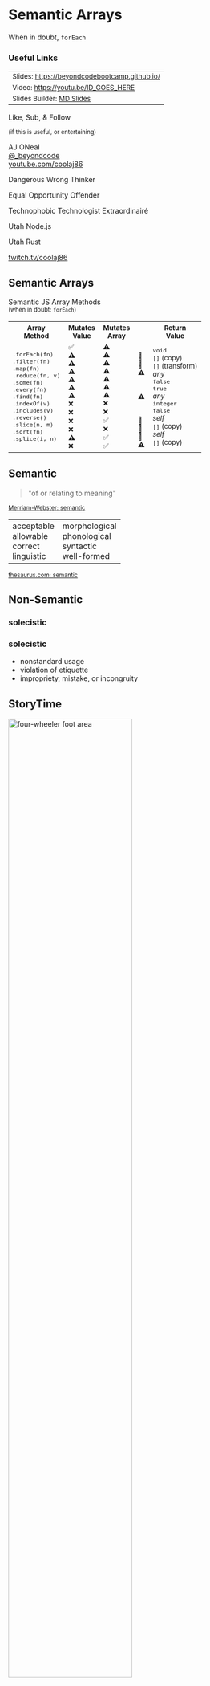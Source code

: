 [comment]: # "THEME = white"
[comment]: # "CODE_THEME = github"
[comment]: # "controls: false"
[comment]: # "keyboard: true"
[comment]: # "markdown: { smartypants: true }"
[comment]: # "hash: false"
[comment]: # "respondToHashChanges: false"

# Semantic Arrays

When in doubt, `forEach`

[comment]: # "!!!"

### Useful Links

<table>

<tr><td>
<small>Slides:
<a href="https://beyondcodebootcamp.github.io/presos/js-array-methods/">https://beyondcodebootcamp.github.io/</a></small>
</td></tr>

<tr><td>
<small>Video:
<a href="https://www.youtube.com/watch?v=ID_GOES_HERE">https://youtu.be/ID_GOES_HERE</a></small>
</td></tr>

<tr><td>
<small>Slides Builder:
<a href="https://beyondcodebootcamp.github.io/presos/#quick-start-to-render">MD Slides</a></small>
</td></tr>

</table>

[comment]: # "!!!"

Like, Sub, & Follow

<small>(if this is useful, or entertaining)</small>

[comment]: # "!!!"

AJ ONeal <br>
[@\_beyondcode](https://twitter.com/@_beyondcode) <br>
[youtube.com/coolaj86](https://youtube.com/coolaj86)

[comment]: # "!!!"

Dangerous Wrong Thinker

Equal Opportunity Offender

Technophobic Technologist Extraordinairé

[comment]: # "!!!"

Utah Node.js

Utah Rust

[twitch.tv/coolaj86](https://twitch.tv/coolaj86)

[comment]: # "!!!"

## Semantic Arrays

[comment]: # "!!!"

Semantic JS Array Methods<br/><small>(when in doubt:
<code>forEach</code>)</small>

<table>

  <tr>
  <th><small> Array <br />Method </small></th>
  <th><small> Mutates <br />Value </small></th>
  <th><small> Mutates <br />Array </small></th>
  <th></th>
  <th><small> Return <br />Value </small></th>
  </tr>

  <tr><td><small>
  <code>.forEach(fn)</code> <br />
  <code>.filter(fn)</code> <br />
  <code>.map(fn)</code> <br />
  <code>.reduce(fn, v)</code> <br />
  <code>.some(fn)</code> <br />
  <code>.every(fn)</code> <br />
  <code>.find(fn)</code> <br />
  <code>.indexOf(v)</code> <br />
  <code>.includes(v)</code> <br />
  <code>.reverse()</code> <br />
  <code>.slice(n, m)</code> <br />
  <code>.sort(fn)</code> <br />
  <code>.splice(i, n)</code> <br />
  </small></td>

  <!-- TODO: concat, join, push, pop, unshift, shift -->

  <td><small>
  ✅ <br />
  ⚠️ <br />
  ⚠️ <br />
  ⚠️ <br />
  ⚠️ <br />
  ⚠️ <br />
  ⚠️ <br />
  ❌ <br />
  ❌ <br />
  ❌ <br />
  ❌ <br />
  ⚠️ <br />
  ❌ <br />
  </small></td>

  <td><small>
  ⚠️ <br />
  ⚠️ <br />
  ⚠️ <br />
  ⚠️ <br />
  ⚠️ <br />
  ⚠️ <br />
  ⚠️ <br />
  ❌ <br />
  ❌ <br />
  ✅ <br />
  ❌ <br />
  ✅ <br />
  ✅ <br />
  </small></td>

  <td><small>
  <br />
  🔗 <br />
  🔗 <br />
  ⚠️ <br />
  <br />
  <br />
  ⚠️ <br />
  <br />
  <br />
  🔗 <br />
  🔗 <br />
  🔗 <br />
  ⚠️ <br />
  </small></td>

  <td><small>
  <code>void</code> <br />
  <code>[]</code> (copy)<br />
  <code>[]</code> (transform)<br />
  <em>any</em> <br />
  <code>false</code> <br />
  <code>true</code> <br />
  <em>any</em> <br />
  <code>integer</code> <br />
  <code>false</code> <br />
  <em>self</em> <br />
  <code>[]</code> (copy)<br />
  <em>self</em> <br />
  <code>[]</code> (copy)<br />
  </small></td>

  </tr>
</table>

[comment]: # "!!!"

## Semantic

[comment]: # "!!!"

> "of or relating to meaning"

<a href="https://search.brave.com/search?q=define+semantic" target="_define_semantic"><small>Merriam-Webster:
semantic</small></a>

[comment]: # "!!!"

<table>
<tr>
<td>
acceptable <br />
allowable <br />
correct <br />
linguistic <br />
</td>
<td>
morphological <br />
phonological <br />
syntactic <br />
well-formed <br />
</td>
</tr>
</table>

<a href="https://www.thesaurus.com/browse/semantic" target="_thesaurus_semantic"><small>thesaurus.com:
semantic</small></a>

[comment]: # "!!!"

## Non-Semantic

[comment]: # "!!!"

### solecistic

[comment]: # "!!! data-auto-animate"

### solecistic

- nonstandard usage
- violation of etiquette
- impropriety, mistake, or incongruity

[comment]: # "!!! data-auto-animate"

## StoryTime

[comment]: # "!!!"

<img alt="four-wheeler foot area" src="https://i.imgur.com/GvvkHV7.jpg" width="70%" />

<small>(I got my kickstart stuck in my foot peg)</small>

[comment]: # "!!!"

Kickstart

<img alt="engine kickstart" src="https://i.imgur.com/Z1uWNS9.jpg" width="60%" />

[comment]: # "!!!"

Foot Peg

<img alt="atv foot peg" src="https://i.imgur.com/R4iN6jB.jpg" width="60%" />

[comment]: # "!!!"

Wrench

<img alt="socket wrench" src="https://i.imgur.com/WvqbuQp.jpg" width="50%" />

[comment]: # "!!!"

wrench ~= lever

[comment]: # "!!!"

> "you must have a pry bar"

### vs

> "be sure to bring your wrench"

[comment]: # "!!!"

> It's fine to use the wrong tool \
> when you don't have the right tool.

[comment]: # "!!!"

But, in JavaScript, \
we (almost) always \
have the right tool.

[comment]: # "!!!"

JavaScript Array Methods:

<img alt="too many cooks" src="https://i.imgur.com/qXiRFTi.jpg" width="60%" />

[comment]: # "!!!"

## Goal

[comment]: # "!!! data-auto-animate"

## Goal

~~to be semantic~~

<!-- could be overly specific -->

[comment]: # "!!! data-auto-animate"

## Goal

~~to be semantic~~

to _not_ be incongruous

[comment]: # "!!! data-auto-animate"

> "you don't always know what's right, \
> but you often know what's wrong - \
> so don't do that"

<small>- John Ousterhout (paraphrased)</small>

[comment]: # "!!!"

> "in the face of ambiguity, \
> refuse the temptation to guess"

<small>- The Zen of Python</small>

[comment]: # "!!!"

> "better _no_ info \
> than _bad_ info"

<small>- AJ</small>

[comment]: # "!!!"

# ✅ ⚠️ ❌

[comment]: # "!!!"

## Semantic JS

[comment]: # "!!! data-auto-animate"

```js
"" + 1;
```

[comment]: # "!!! data-auto-animate"

```js
"" + 1;
```

vs

```js
(1).toString();

String(1);
```

[comment]: # "!!! data-auto-animate"

```js
"1" * 1;
```

vs

```js
parseFloat("1");

parseInt("1", 10);
```

[comment]: # "!!! data-auto-animate"

## Array Semantics

[comment]: # "!!! data-auto-animate"

❌ `new Array()`

```js
let arr = new Array(n...);
```

✅ `[]`

```js
let arr = [a, ...];
```

[comment]: # "!!! data-auto-animate"

❌ `new Array()`

Ambiguous

[comment]: # "!!! data-auto-animate"

❌ `new Array()`

Ambiguous

```js
new Array(length);
```

```js
new Array(v, ...)
```

[comment]: # "!!! data-auto-animate"

❌ `new Array()`

Ambiguous

```js
new Array(1);

// [ undefined ]
// [ 1 ]
```

[comment]: # "!!! data-auto-animate"

❌ `new Array()`

not _verbose_ but ...

[comment]: # "!!! data-auto-animate"

❌ `new Array()`

not _verbose_ but ...

_"bloat without distinction"_

[comment]: # "!!! data-auto-animate"

✅ `[]`

`[]` is correct

[comment]: # "!!! data-auto-animate"

## Naming Semantics

[comment]: # "!!! data-auto-animate"

⚠️

```js
let arr = ...
```

✅

```js
let foos = ...
```

[comment]: # "!!! data-auto-animate"

⚠️ `arr`

Generic

[comment]: # "!!! data-auto-animate"

⚠️ `arr`

Generic

(no specific problem to solve)

[comment]: # "!!! data-auto-animate"

⚠️ `arr`

(no specific problem to solve)

communicates ignorance

[comment]: # "!!! data-auto-animate"

⚠️ `arr`

communicates ignorance

> we just don't know

[comment]: # "!!! data-auto-animate"

⚠️ `arr`

appropriate for "utility" fns

[comment]: # "!!! data-auto-animate"

⚠️ `arr`

appropriate for "utility" fns

> this is a set \
> the quality of "set"ness is important

[comment]: # "!!! data-auto-animate"

⚠️ `arr`

utility libs are _not_ appropriate

[comment]: # "!!! data-auto-animate"

⚠️ `arr`

utility libs are _not_ appropriate

(no specific problem to solve)<sup>2</sup>

[comment]: # "!!! data-auto-animate"

✅ `foos`

Specific

[comment]: # "!!! data-auto-animate"

✅ `foos`

> these are `foos` \
> each `foo` is valuable

[comment]: # "!!! data-auto-animate"

> "it's an array"

<small>_not_ vital communication</small>

[comment]: # "!!! data-auto-animate"

> "it's a bunch of _foos_"

<small>Array*ness* (cardinality) is communicated by
pluralization</small>

[comment]: # "!!! data-auto-animate"

## Iteration Semantics

[comment]: # "!!! data-auto-animate"

⚠️ `v`

```js
// key, value
arr.forEach(function (v) {
  // do stuff
});
```

```js
// index, element
arr.forEach(function (el) {
  // do stuff
});
```

[comment]: # "!!! data-auto-animate"

❌ `e`

```js
// also error, exception, event
arr.forEach(function (e) {
  // do stuff
});
```

```js
// item, but also index
arr.forEach(function (i) {
  // do stuff
});
```

[comment]: # "!!! data-auto-animate"

> The _category_ of the data

vs

> The _story_ of the data

[comment]: # "!!! data-auto-animate"

## Semantic Lambdas

[comment]: # "!!! data-auto-animate"

❌

```js
// not a lambda
arr.forEach((v) => {
  // return to nothing
});
```

[comment]: # "!!! data-auto-animate"

lambda

> "The 11th letter of the Greek alphabet."

[comment]: # "!!! data-auto-animate"

lambda

> "an uncharged unstable elementary particle that has a mass
> 2183 times that of an electron and that decays typically
> into a nucleon and a pion"

[comment]: # "!!! data-auto-animate"

lambda

> "the likelihood that a small body will encounter a planet
> or a dwarf planet leading to a deflection of a significant
> magnitude"

[comment]: # "!!! data-auto-animate"

lambda

<small>(Computer Science)</small>

> "the time window over which a process is observed for
> determining the working memory set for a digital
> computer's virtual memory management"

[comment]: # "!!! data-auto-animate"

lambda

<small>(Computer Science)</small>

> "the empty string"

[comment]: # "!!! data-auto-animate"

lambda

<small>(Lambda Calculus, CS)</small>

> "a universal model of computation that can be used to
> simulate any Turing machine"

[comment]: # "!!! data-auto-animate"

# 🤷‍♂️

[comment]: # "!!! data-auto-animate"

Semantic JS Array Methods<br/><small>(when in doubt:
<code>forEach</code>)</small>

<table>

  <tr>
  <th><small> Array <br />Method </small></th>
  <th><small> Mutates <br />Value </small></th>
  <th><small> Mutates <br />Array </small></th>
  <th></th>
  <th><small> Return <br />Value </small></th>
  </tr>

  <tr><td><small>
  <code>.forEach(fn)</code> <br />
  <code>.filter(fn)</code> <br />
  <code>.map(fn)</code> <br />
  <code>.reduce(fn, v)</code> <br />
  <code>.some(fn)</code> <br />
  <code>.every(fn)</code> <br />
  <code>.find(fn)</code> <br />
  <code>.indexOf(v)</code> <br />
  <code>.includes(v)</code> <br />
  <code>.reverse()</code> <br />
  <code>.slice(n, m)</code> <br />
  <code>.sort(fn)</code> <br />
  <code>.splice(i, n)</code> <br />
  </small></td>

  <!-- TODO: concat, join, push, pop, unshift, shift -->

  <td><small>
  ✅ <br />
  ⚠️ <br />
  ⚠️ <br />
  ⚠️ <br />
  ⚠️ <br />
  ⚠️ <br />
  ⚠️ <br />
  ❌ <br />
  ❌ <br />
  ❌ <br />
  ❌ <br />
  ⚠️ <br />
  ❌ <br />
  </small></td>

  <td><small>
  ⚠️ <br />
  ⚠️ <br />
  ⚠️ <br />
  ⚠️ <br />
  ⚠️ <br />
  ⚠️ <br />
  ⚠️ <br />
  ❌ <br />
  ❌ <br />
  ✅ <br />
  ❌ <br />
  ✅ <br />
  ✅ <br />
  </small></td>

  <td><small>
  <br />
  🔗 <br />
  🔗 <br />
  ⚠️ <br />
  <br />
  <br />
  ⚠️ <br />
  <br />
  <br />
  🔗 <br />
  🔗 <br />
  🔗 <br />
  ⚠️ <br />
  </small></td>

  <td><small>
  <code>void</code> <br />
  <code>[]</code> (copy)<br />
  <code>[]</code> (transform)<br />
  <em>any</em> <br />
  <code>false</code> <br />
  <code>true</code> <br />
  <em>any</em> <br />
  <code>integer</code> <br />
  <code>false</code> <br />
  <em>self</em> <br />
  <code>[]</code> (copy)<br />
  <em>self</em> <br />
  <code>[]</code> (copy)<br />
  </small></td>

  </tr>
</table>

[comment]: # "!!! data-auto-animate"

**`.forEach()`**

[comment]: # "!!! data-auto-animate"

`.forEach()`

Do _something_ for each element

[comment]: # "!!! data-auto-animate"

`.forEach()`

Do _something_ for each element

```js
arr.forEach(function (el, i) {
  // do something
});
```

[comment]: # "!!! data-auto-animate"

`.forEach()`

Do _something_ for each element

- Not very _precise_

[comment]: # "!!! data-auto-animate"

`.forEach()`

Do _something_ for each element

- Not very _precise_
- Almost never _wrong_

[comment]: # "!!! data-auto-animate"

- Almost never _wrong_

[comment]: # "!!! data-auto-animate"

- Almost never _wrong_

<!-- what if you _don't_ want to iterate over _each_ thing -->

**`forEach()`** can't **`break`**

[comment]: # "!!! data-auto-animate"

So what if you _don't_ want \
to iterate over **_every_** thing?

[comment]: # "!!!"

**`.some(fn)`**

[comment]: # "!!! data-auto-animate"

`.some(fn)`

Return `true` on success \
<small>(when you're done)</small>

[comment]: # "!!! data-auto-animate"

`.some(fn)`

Return `true` on success \
<small>(when you're done)</small>

```js
let hasGuardian = attendees.some(isAdult);
```

[comment]: # "!!! data-auto-animate"

`.some(fn)`

Return `true` on success \
<small>(when you're done)</small>

- Returns `true` when you return _truthy_

[comment]: # "!!! data-auto-animate"

`.some(fn)`

Return `true` on success \
<small>(when you're done)</small>

- Returns `true` when you return _truthy_
- Returns `false` otherwise

[comment]: # "!!! data-auto-animate"

`.some(fn)`

Return `true` on success \
<small>(when you're done)</small>

- Returns `true` when you return _truthy_
- Returns `false` otherwise
  - `[]`

[comment]: # "!!! data-auto-animate"

**`.every(fn)`**

[comment]: # "!!! data-auto-animate"

`.every(fn)`

Useless... ??

[comment]: # "!!! data-auto-animate"

`.every(fn)`

Returns `true`... unless you stop it

[comment]: # "!!! data-auto-animate"

`.every(fn)`

Returns `true`... unless you stop it

```js
let permittedToDieHard = movieGoers.every(isAdult);
```

<small>(including the group of 0)</small>

[comment]: # "!!! data-auto-animate"

`.every(fn)`

Returns `true`... unless you stop it

- `true` by default (`[]`)
- "breaks" (`false`)
- unless you "continue" (`true`)

[comment]: # "!!! data-auto-animate"

So... maybe

`.some(fn)`

is useless?

[comment]: # "!!! data-auto-animate"

Probably

[comment]: # "!!! data-auto-animate"

Probably

- `.find(fn)`
- `.includes(v)`
- `.indexOf(v)`

[comment]: # "!!! data-auto-animate"

`.find(fn)`

[comment]: # "!!! data-auto-animate"

**`.find(fn)`**

Like `.some()`, but returns the _value_.

```js
let guardian = attendees.find(isAdult);
```

[comment]: # "!!! data-auto-animate"

`.find(fn)`

Like `.some()`, but returns the _value_.

- **NOT** the value you returned

[comment]: # "!!! data-auto-animate"

**`.includes(v)`**

[comment]: # "!!! data-auto-animate"

`.includes(v)`

Returns `true` if _exactly_ **`v`** is in the array

[comment]: # "!!! data-auto-animate"

`.includes(v)`

Returns `true` if _exactly_ **`v`** is in the array

```js
let hasBond = spies.includes(agent007);
```

[comment]: # "!!! data-auto-animate"

`.includes(v)`

Returns `true` if _exactly_ **`v`** is in the array

- **Strictly-Typed**

[comment]: # "!!! data-auto-animate"

`.includes(v)`

Returns `true` if _exactly_ **`v`** is in the array

- **Strictly-Typed**
- 1 !== "1"

[comment]: # "!!! data-auto-animate"

**`.indexOf(v)`**

[comment]: # "!!! data-auto-animate"

`.indexOf(v)`

Like `includes(v)`, but returns the **0-based** index

[comment]: # "!!! data-auto-animate"

`.indexOf(v)`

Like `includes(v)`, but returns the **0-based** index

```js
let index = sights.indexOf(waldo);
```

[comment]: # "!!! data-auto-animate"

`.indexOf(v)`

Like `includes(v)`, but returns the **0-based** index

- 0 is _falsy_

[comment]: # "!!! data-auto-animate"

`.indexOf(v)`

Like `includes(v)`, but returns the **0-based** index

- `0` is _falsy_
- `-1` is _truthy_

[comment]: # "!!! data-auto-animate"

`.indexOf(v)`

Like `includes(v)`, but returns the **0-based** index

- `0` is _falsy_
- `-1` is _truthy_
- not cool

[comment]: # "!!! data-auto-animate"

`.indexOf(v)`

Like `includes(v)`, but returns the **0-based** index

- `0` is _falsy_
- `-1` is _truthy_
- not cool
- (functional programs don't index)

[comment]: # "!!! data-auto-animate"

So what _is_ cool?

[comment]: # "!!! data-auto-animate"

**`.filter(fn)`**

<!-- of course -->

[comment]: # "!!! data-auto-animate"

`.filter(fn)`

Like `find(fn)`, but keeps on going!

[comment]: # "!!! data-auto-animate"

`.filter(fn)`

Like `find(fn)`, but keeps on going!

```js
let guardians = attendees.filter(isAdult);
```

[comment]: # "!!! data-auto-animate"

`.filter(fn)`

Like `find(fn)`, but keeps on going!

- returns a **_new_** array

[comment]: # "!!! data-auto-animate"

`.filter(fn)`

Like `find(fn)`, but keeps on going!

- returns a **_new_** array
- _truthy_ returns include the value

[comment]: # "!!! data-auto-animate"

`.filter(fn)`

Like `find(fn)`, but keeps on going!

- returns a **_new_** array
- _truthy_ returns include the value
- non-_truthy_ returns don't

[comment]: # "!!! data-auto-animate"

`.map(fn)`

Reshape / Transform the data.

[comment]: # "!!! data-auto-animate"

`.map(fn)`

Reshape / Transform the data.

```js
let guardians = adults.map(function (a) {
  return {
    name: `${a.given_name} ${a.family_name}`,
    age: toAge(m.birthdate),
  };
});
```

[comment]: # "!!! data-auto-animate"

`.map(fn)`

Reshape / Transform the data.

- Creates a COPY of the data
- Does NOT modify original data

[comment]: # "!!! data-auto-animate"

### Neat Trick

[comment]: # "!!! data-auto-animate"

### Neat Trick

```js [1-3]
let betterRobots = robots
  .map(makeBetterOrDiscard)
  .filter(Boolean);
```

[comment]: # "!!! data-auto-animate"

`.reduce(fn, init)`

🤖 Danger! Danger! 🚨

[comment]: # "!!! data-auto-animate"

`.reduce(fn, init)`

Perform a lossy (non 1:1) aggregation

[comment]: # "!!! data-auto-animate"

`.reduce(fn, init)`

Perform a lossy (non 1:1) aggregation

```js
await guardians.reduce(async function (promise, g) {
  await promise;
  await Guardians.save(g);
}, Promise.resolve());
```

[comment]: # "!!! data-auto-animate"

`.reduce(fn, init)`

<br />

lambda

<small>(Lambda Calculus, CS)</small>

> "performing reduction operations"

[comment]: # "!!! data-auto-animate"

`.reduce(fn, init)`

✅

```js
arr.reduce((total, n) => total + n);
```

[comment]: # "!!! data-auto-animate"

`.reduce(fn, init)`

Perform a lossy (non 1:1) aggregation

- Many values in
- One (non-reversible) value out

[comment]: # "!!! data-auto-animate"

`.reduce(fn, init)`

<img alt="apple cider reduction" src="https://i.imgur.com/2jP3qJ4.jpg" width="33%" />

[comment]: # "!!! data-auto-animate"

`.reduce(fn, init)`

- ❌ `.filter(fn)`
- ❌ `.map(fn)`
- ❌ `.filter(fn).map(fn)`
- ❌ declare a variable

[comment]: # "!!! data-auto-animate"

**`.slice(n, m)`**

[comment]: # "!!! data-auto-animate"

`.slice(n, m)`

Copies the values between _n_ and _m_ into a new array.

```js
let hold = "threshold".slice(5, 9);
```

[comment]: # "!!! data-auto-animate"

`.slice(n, m)`

Copies the values between _n_ and _m_ into a new array.

- great for batching _x_ at a time
- _n_ (inclusive)
- _m_ (exclusive)
- 🚨 .slice(-n) gives last _n_ values

[comment]: # "!!! data-auto-animate"

### Semantic Chaining

NONE OF THOSE (except `forEach()`)

are used to MODIFY the original array.

[comment]: # "!!! data-auto-animate"

```js
let totalManHours = workers
  .filter(isHuman)
  .map(getHoursWorked)
  .reduce((total, hours) => total + hours);
```

⚠️ type confusion

[comment]: # "!!! data-auto-animate"

> "Do one thing, \
> and do it well"

<small>- The Unix Philosophy</small>

[comment]: # "!!! data-auto-animate"

Or don't...

[comment]: # "!!! data-auto-animate"

**`.splice(i, n)`**

[comment]: # "!!! data-auto-animate"

`.splice(i, n)`

Remove _n_ items, starting at the given index

```js
attendees.splice(chuckAt, 1);
```

[comment]: # "!!! data-auto-animate"

`.splice(i, n)`

Remove _n_ items, starting at the given index

- Removes elements
- Starts at `index`
- Counts `n` elements
  - `.slice(n, i+n)`

[comment]: # "!!! data-auto-animate"

`.splice(i, n)`

Remove _n_ items, starting at the given index

- Removes elements
- Starts at `index`
- Counts `n` elements
  - `.slice(n, i+n)`
- Also great for batching

[comment]: # "!!! data-auto-animate"

`.splice(i, n)`

The Swiss-Army Knife \
that no one wanted, needed, or deserved \
<small>(🚨 you'll cut your eye out, kid! 🚨)</small>

[comment]: # "!!! data-auto-animate"

`.splice(i, n)`

(technically can _replace_ or _add_ elements... \
but don't do this)

[comment]: # "!!! data-auto-animate"

On to the *un*cool boring stuff...

[comment]: # "!!! data-auto-animate"

**`.sort(fn)`**

[comment]: # "!!! data-auto-animate"

**`.sort(fn)`**

Return `-1` to ascend or `1` to descend

```js
attendees.sort(youngToOld);
```

```js
function youngToOld(a, b) {
  return a.age - b.age;
}
```

[comment]: # "!!! data-auto-animate"

**`.sort(fn)`**

Return `-1` to ascend or `1` to descend

- unpredictable when `fn` is nullish
- [0, 1, 10, 2, 3, 4]

[comment]: # "!!! data-auto-animate"

**`.reverse(fn)`**

[comment]: # "!!! data-auto-animate"

`.reverse(fn)`

Change the order, exactly.

```js
arr.reverse();
```

[comment]: # "!!! data-auto-animate"

`.reverse(fn)`

Change the order, exactly.

- 'nuff said

[comment]: # "!!! data-auto-animate"

### Ultra Boring

[comment]: # "!!! data-auto-animate"

LIFO

- `.push(v)`
- `.pop()`

FILO

- `.unshift(v)`
- `.shift(v)`

[comment]: # "!!! data-auto-animate"

`.push(v)`

Add a value to the end (`.length`)

```js
completed.push(task);
```

[comment]: # "!!! data-auto-animate"

`.pop()`

Remove a value from the end (`.length - 1`)

```js
let task = tasks.pop();
```

[comment]: # "!!! data-auto-animate"

`.unshift(v)`

Add a value to the start (`0`)

```js
priorityQueue.unshift(importantTask);
```

[comment]: # "!!! data-auto-animate"

`.shift()`

Remove a value from the start (`0`)

```js
let nextJob = jobQueue.shift();
```

[comment]: # "!!! data-auto-animate"

**`.concat(arr)`**

```js
let guests = adults.concat(minors);
```

[comment]: # "!!! data-auto-animate"

### Honorable Mention

[comment]: # "!!! data-auto-animate"

**`.join(str)`**

[comment]: # "!!! data-auto-animate"

`.join(str)`

Create a CSV or some such

```js
let salutation = ["Mr.", "John", null, "Smith", null]
  .filter(Boolean)
  .join(" ");

// "Mr. John Smith"
```

[comment]: # "!!! data-auto-animate"

`.join(str)`

Create a CSV or some such

- variadic & sparse lists
- NO final delimiter

[comment]: # "!!! data-auto-animate"

### Bonus Round

**`.remove()`**

[comment]: # "!!! data-auto-animate"

```js
function remove(arr, i) {
  return arr.splice(i, 1)[0];
}
```

```js
function removeOne(arr, el) {
  let i = arr.indexOf(el);
  if (i > -1) {
    return arr.splice(i, 1)[0];
  }
}
```

```js
let leftovers = questionables.filter(isGood);
```

[comment]: # "!!! data-auto-animate"

But... why not _just_ `.forEach()`?

[comment]: # "!!! data-auto-animate"

But... why not _just_ `.forEach()`?

- chaining

[comment]: # "!!! data-auto-animate"

But... why not _just_ `.forEach()`?

- chaining
- (cool?)

[comment]: # "!!! data-auto-animate"

But... why not _just_ `.forEach()`?

- chaining
- (cool?)
- readability (smaller code blocks)
  - (at the expense of performance)

[comment]: # "!!! data-auto-animate"

But... why not _just_ `.forEach()`?

- chaining
- (cool?)
- readability (smaller code blocks)
  - (at the expense of performance)
- side effects

[comment]: # "!!! data-auto-animate"

Q&A

[comment]: # "!!!"

### Thanks

Like, Sub, & Follow

<small>(if you wannu)</small>

[comment]: # "!!!"

FIN
